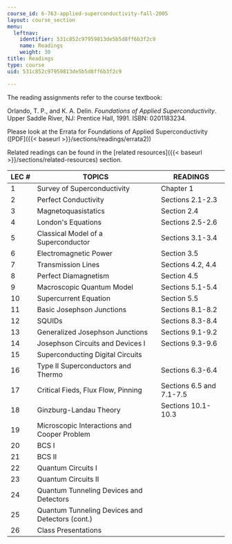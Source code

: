 ```yaml
---
course_id: 6-763-applied-superconductivity-fall-2005
layout: course_section
menu:
  leftnav:
    identifier: 531c852c97959813de5b5d8ff6b3f2c9
    name: Readings
    weight: 30
title: Readings
type: course
uid: 531c852c97959813de5b5d8ff6b3f2c9

---
```


The reading assignments refer to the course textbook:

Orlando, T. P., and K. A. Delin. _Foundations of Applied Superconductivity_. Upper Saddle River, NJ: Prentice Hall, 1991. ISBN: 0201183234.

Please look at the Errata for Foundations of Applied Superconductivity ([PDF]({{< baseurl >}}/sections/readings/errata2))

Related readings can be found in the [related resources]({{< baseurl >}}/sections/related-resources) section.

| LEC # | TOPICS | READINGS |
| --- | --- | --- |
| 1 | Survey of Superconductivity | Chapter 1 |
| 2 | Perfect Conductivity | Sections 2.1-2.3 |
| 3 | Magnetoquasistatics | Section 2.4 |
| 4 | London's Equations | Sections 2.5-2.6 |
| 5 | Classical Model of a Superconductor | Sections 3.1-3.4 |
| 6 | Electromagnetic Power | Section 3.5 |
| 7 | Transmission Lines | Sections 4.2, 4.4 |
| 8 | Perfect Diamagnetism | Section 4.5 |
| 9 | Macroscopic Quantum Model | Sections 5.1-5.4 |
| 10 | Supercurrent Equation | Section 5.5 |
| 11 | Basic Josephson Junctions | Sections 8.1-8.2 |
| 12 | SQUIDs | Sections 8.3-8.4 |
| 13 | Generalized Josephson Junctions | Sections 9.1-9.2 |
| 14 | Josephson Circuits and Devices I | Sections 9.3-9.6 |
| 15 | Superconducting Digital Circuits | &nbsp; |
| 16 | Type II Superconductors and Thermo | Sections 6.3-6.4 |
| 17 | Critical Fieds, Flux Flow, Pinning | Sections 6.5 and 7.1-7.5 |
| 18 | Ginzburg-Landau Theory | Sections 10.1-10.3 |
| 19 | Microscopic Interactions and Cooper Problem | &nbsp; |
| 20 | BCS I | &nbsp; |
| 21 | BCS II | &nbsp; |
| 22 | Quantum Circuits I | &nbsp; |
| 23 | Quantum Circuits II | &nbsp; |
| 24 | Quantum Tunneling Devices and Detectors | &nbsp; |
| 25 | Quantum Tunneling Devices and Detectors (cont.) | &nbsp; |
| 26 | Class Presentations |